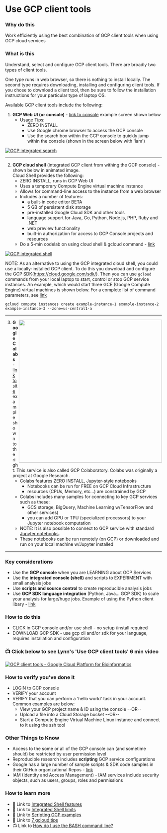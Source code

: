 # Use GCP client tools


### Why do this
 Work efficiently using the best combination of GCP client tools when using GCP cloud services

### What is this
 Understand, select and configure GCP client tools. There are broadly two types of client tools.  
 
 One type runs in web browser, so there is nothing to install locally. The second type requires downloading, installing and configuring client tools. If you chose to download a client tool, then be sure to follow the installation instructions for your particular type of laptop OS.  

 Available GCP client tools include the following:   

1. **GCP Web UI (or console)** - [link to console](https://console.cloud.google.com/) example screen shown below
    - Usage Tips:
        - ZERO INSTALL
        - Use Google chrome browser to access the GCP console
        - Use the search box within the GCP console to quickly jump within the console (shown in the screen below with 'iam')

[   ![GCP integrated search](/images/jump.png)]()    

---

2. **GCP cloud shell** (integrated GCP client from withing the GCP console) - shown below in animated image.   
Cloud Shell provides the following:
    - ZERO INSTALL, runs in GCP Web UI
    - Uses a temporary Compute Engine virtual machine instance
    - Allows for command-line access to the instance from a web browser
    - Includes a number of features:
        - a built-in code editor BETA
        - 5 GB of persistent disk storage
        - pre-installed Google Cloud SDK and other tools
        - language support for Java, Go, Python, Node.js, PHP, Ruby and .NET
        - web preview functionality
        - built-in authorization for access to GCP Console projects and resources
    - Do a 5-min codelab on using cloud shell & gcloud command - [link](https://codelabs.developers.google.com/codelabs/cloud-shell/index.html)

[   ![GCP integrated shell](/images/shellstart-update.gif)]()

NOTE: As an alternative to using the GCP integrated cloud shell, you could use a locally-installed GCP client.  To do this you  download and configure the GCP SDK(https://cloud.google.com/sdk/). Then you can use `gcloud` commands from your local laptop to start, control or stop GCP service instances.  An example, which would start three GCE (Google Compute Engine) virtual machines is shown below. For a complete list of command parameters, see [link](https://cloud.google.com/sdk/gcloud/reference/compute/instances/create)

`gcloud compute instances create example-instance-1 example-instance-2 example-instance-3 --zone=us-central1-a` 

---

 <img src="https://github.com/lynnlangit/gcp-for-bioinformatics/raw/master/images/colabs.png" width="460" align="right"> 

3.  **Google Colabs** - [link to site](https://colab.research.google.com) example shown to the right:
This service is also called GCP Colaboratory.  Colabs was originally a project at Google Research.  
    - Colabs features ZERO INSTALL, Jupyter-style notebooks 
        - Notebooks can be run for FREE on GCP Cloud Infrastructure 
        - resources (CPUs, Memory, etc...) are constrained by GCP 
    - Colabs includes many samples for connecting to key GCP services such as these:
        - GCS storage, BigQuery, Machine Learning w/TensorFlow and other services)  
        - you can add GPU or TPU (specialized processors) to your Jupyter notebook computation  
    - NOTE: It is also possible to connect to GCP service with standard [Jupyter notebooks](https://jupyter.org/).    
    - These notebooks can be run remotely (on GCP) or downloaded and run on your local machine w/Jupyter installed

---

### Key considerations
 - Use the **GCP console** when you are LEARNING about GCP Services
 - Use the **integrated console (shell)** and scripts to EXPERIMENT with small analysis jobs
 - Use **scripts and source control** to create reproducible analysis jobs
 - Use **GCP SDK language integration** (Python, Java... GCP SDK) to scale your analysis for large/huge jobs. Example of using the Python client libary - [link](https://cloud.google.com/compute/docs/tutorials/python-guide)

### How to do this
 - CLICK in GCP console and/or use shell - no setup /install required
 - DOWNLOAD GCP SDK - use gcp cli and/or sdk for your language, requires installation and configuration

 ### 📺 Click below to see Lynn's 'Use GCP client tools' 6 min video
[![GCP client tools - Google Cloud Platform for Bioinformatics](http://img.youtube.com/vi/ce1XZ68NdA8/0.jpg)](http://www.youtube.com/watch?v=ce1XZ68NdA8 "GCP client tools - Google Cloud Platform for Bioinformatics")

### How to verify you've done it
 - LOGIN  to GCP console
 - VERIFY your account
 - VERIFY that you can perform a 'hello world' task in your account.  Common examples are below:
    - View your GCP project name & ID using the console --OR-- 
    - Upload a file into a Cloud Storage bucket --OR--
    - Start a Compute Engine Virtual Machine Linux instance and connect to it using the ssh tool

### Other Things to Know
 - Access to the some or all of the GCP console can (and sometime should) be restricted by user permission level
 - Reproducible research includes **scripting** GCP service configurations
 - Google has a large number of sample scripts & SDK code samples in their GitHub organizational Repos - [link](https://github.com/GoogleCloudPlatform)
 - IAM (Identity and Access Management) - IAM services include security objects, such as users, groups, roles and permissions

### How to learn more
 - 📘 Link to [Integrated Shell features](https://cloud.google.com/shell/docs/features)
 - 📘 Link to [Integrated Shell limits](https://cloud.google.com/shell/docs/limitations)
 - 📘 Link to [Scripting GCP examples](https://cloud.google.com/sdk/docs/scripting-gcloud)
 - 📘 Link to [7 gcloud tips](https://medium.com/google-cloud/7-gcloud-tricks-you-probably-didnt-know-7f64a16869e7)
 - 📺 Link to [How do I use the BASH command line?](https://www.youtube.com/watch?v=EMaFdfIlK58)